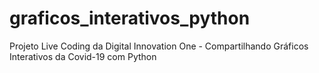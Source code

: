 # graficos_interativos_python
Projeto Live Coding da  Digital Innovation One - Compartilhando Gráficos Interativos da Covid-19 com Python
